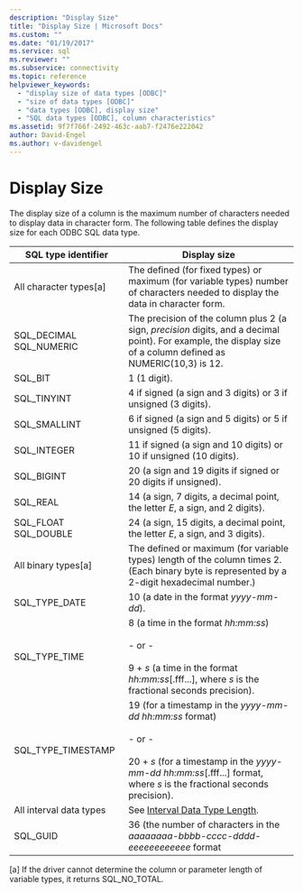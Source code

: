 ```yaml
---
description: "Display Size"
title: "Display Size | Microsoft Docs"
ms.custom: ""
ms.date: "01/19/2017"
ms.service: sql
ms.reviewer: ""
ms.subservice: connectivity
ms.topic: reference
helpviewer_keywords: 
  - "display size of data types [ODBC]"
  - "size of data types [ODBC]"
  - "data types [ODBC], display size"
  - "SQL data types [ODBC], column characteristics"
ms.assetid: 9f7f766f-2492-463c-aab7-f2476e222042
author: David-Engel
ms.author: v-davidengel
---
```

# Display Size
The display size of a column is the maximum number of characters needed to display data in character form. The following table defines the display size for each ODBC SQL data type.  
  
|SQL type identifier|Display size|  
|-------------------------|------------------|  
|All character types[a]|The defined (for fixed types) or maximum (for variable types) number of characters needed to display the data in character form.|  
|SQL_DECIMAL SQL_NUMERIC|The precision of the column plus 2 (a sign, *precision* digits, and a decimal point). For example, the display size of a column defined as NUMERIC(10,3) is 12.|  
|SQL_BIT|1 (1 digit).|  
|SQL_TINYINT|4 if signed (a sign and 3 digits) or 3 if unsigned (3 digits).|  
|SQL_SMALLINT|6 if signed (a sign and 5 digits) or 5 if unsigned (5 digits).|  
|SQL_INTEGER|11 if signed (a sign and 10 digits) or 10 if unsigned (10 digits).|  
|SQL_BIGINT|20 (a sign and 19 digits if signed or 20 digits if unsigned).|  
|SQL_REAL|14 (a sign, 7 digits, a decimal point, the letter *E*, a sign, and 2 digits).|  
|SQL_FLOAT SQL_DOUBLE|24 (a sign, 15 digits, a decimal point, the letter *E*, a sign, and 3 digits).|  
|All binary types[a]|The defined or maximum (for variable types) length of the column times 2. (Each binary byte is represented by a 2-digit hexadecimal number.)|  
|SQL_TYPE_DATE|10 (a date in the format *yyyy-mm-dd*).|  
|SQL_TYPE_TIME|8 (a time in the format *hh:mm:ss*)<br /><br /> - or -<br /><br /> 9 + *s* (a time in the format *hh:mm:ss*[.fff...], where *s* is the fractional seconds precision).|  
|SQL_TYPE_TIMESTAMP|19 (for a timestamp in the *yyyy-mm-dd hh:mm:ss* format)<br /><br /> - or -<br /><br /> 20 + *s* (for a timestamp in the *yyyy-mm-dd hh:mm:ss*[.fff...] format, where *s* is the fractional seconds precision).|  
|All interval data types|See [Interval Data Type Length](../../../odbc/reference/appendixes/interval-data-type-length.md).|  
|SQL_GUID|36 (the number of characters in the *aaaaaaaa-bbbb-cccc-dddd-eeeeeeeeeeee* format|  
  
 [a]   If the driver cannot determine the column or parameter length of variable types, it returns SQL_NO_TOTAL.

